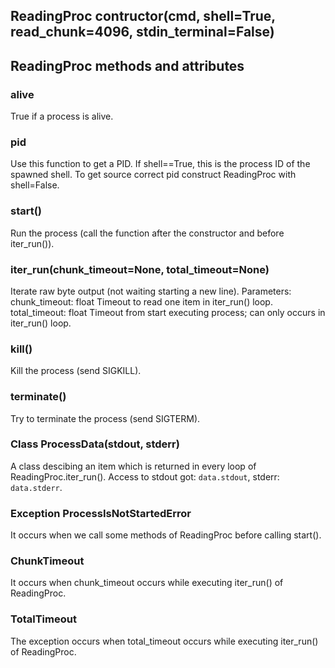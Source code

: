 ## ReadingProc contructor(cmd, shell=True, read_chunk=4096, stdin_terminal=False)

## ReadingProc methods and attributes

### alive
True if a process is alive.

### pid
Use this function to get a PID.
If shell==True, this is the process ID of the spawned shell.
To get source correct pid construct ReadingProc with shell=False.

### start()
Run the process (call the function after the constructor and before iter_run()).

### iter_run(chunk_timeout=None, total_timeout=None)
Iterate raw byte output (not waiting starting a new line).
Parameters:
chunk_timeout: float
 Timeout to read one item in iter_run() loop.
total_timeout: float
 Timeout from start executing process; can only occurs in iter_run() loop.

### kill()
Kill the process (send SIGKILL).

### terminate()
Try to terminate the process (send SIGTERM).

### Class ProcessData(stdout, stderr)
A class descibing an item which is returned in every loop of ReadingProc.iter_run(). Access to stdout got: `data.stdout`, stderr: `data.stderr`.

### Exception ProcessIsNotStartedError
It occurs when we call some methods of ReadingProc before calling start().

### ChunkTimeout
It occurs when chunk_timeout occurs while executing iter_run() of ReadingProc.

### TotalTimeout
The exception occurs when total_timeout occurs while executing iter_run() of ReadingProc.

